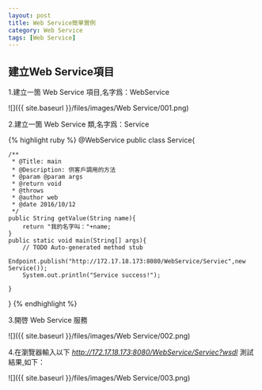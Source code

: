 ```yaml
---
layout: post
title: Web Service簡單實例
category: Web Service 
tags: [Web Service]
---
```

## 建立Web Service項目  



1.建立一箇 Web Service 項目,名字爲：WebService  

![]({{ site.baseurl }}/files/images/Web Service/001.png) 

2.建立一箇 Web Service 類,名字爲：Service  

{% highlight ruby %}
  @WebService
public class Service{

	/**
	 * @Title: main
	 * @Description: 供客戶調用的方法
	 * @param @param args
	 * @return void
	 * @throws
	 * @author web
	 * @date 2016/10/12
	 */
	public String getValue(String name){
		return "我的名字叫："+name;
	}
	public static void main(String[] args){
		// TODO Auto-generated method stub
		Endpoint.publish("http://172.17.18.173:8080/WebService/Serviec",new Service());
		System.out.println("Service success!");

	}

}
{% endhighlight %}  

3.開啓 Web Service 服務  

![]({{ site.baseurl }}/files/images/Web Service/002.png)  


4.在瀏覽器輸入以下 <font style="font-color:red;font-style:italic">http://172.17.18.173:8080/WebService/Serviec?wsdl</font>  測試結果,如下：  

 ![]({{ site.baseurl }}/files/images/Web Service/003.png) 











